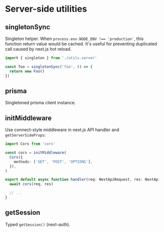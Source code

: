 # Server-side utilities

## singletonSync

Singleton helper. When `process.env.NODE_ENV !== 'production'`, this function return value would be cached. It's useful for preventing duplicated call caused by next.js hot reload.

```ts
import { singleton } from './utils.server'

const foo = singletonSync('foo', () => {
  return new Foo()
})
```

## prisma

Singletoned prisma client instance.

## initMiddleware

Use connect-style middleware in next.js API handler and `getServerSideProps`:

```ts
import Cors from 'cors'

const cors = initMiddleware(
  Cors({
    methods: ['GET', 'POST', 'OPTIONS'],
  }),
)

export default async function handler(req: NextApiRequest, res: NextApiResponse) {
  await cors(req, res)

  // ...
}

```

## getSession

Typed `getSession()` (next-auth).